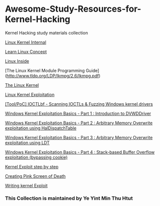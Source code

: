 # Awesome-Study-Resources-for-Kernel-Hacking
Kernel Hacking study materials collection




[Linux Kernel Internal](http://www.tldp.org/LDP/lki/lki.pdf)

[Learn Linux Concept](http://learnlinuxconcepts.blogspot.sg)

[Linux Inside](https://0xax.gitbooks.io/linux-insides/content/index.html)

[The Linux Kernel Module Programming Guide] (http://www.tldp.org/LDP/lkmpg/2.6/lkmpg.pdf)

[The Linux Kernel](http://www.tldp.org/LDP/tlk/tlk.html)

[Linux Kernel Exploitation](https://jon.oberheide.org/files/source10-linuxkernel-jonoberheide.pdf)

[[Tool/PoC] IOCTLbf - Scanning IOCTLs & Fuzzing Windows kernel drivers](http://poppopret.blogspot.sg/2012/03/toolpoc-ioctlbf-scanning-ioctls-fuzzing.html)

[Windows Kernel Exploitation Basics - Part 1 : Introduction to DVWDDriver](http://poppopret.blogspot.sg/2011/06/windows-kernel-exploitation-part-1.html)

[ Windows Kernel Exploitation Basics - Part 2 : Arbitrary Memory Overwrite exploitation using HalDispatchTable](http://poppopret.blogspot.sg/2011/07/windows-kernel-exploitation-basics-part.html)

[ Windows Kernel Exploitation Basics - Part 3 : Arbitrary Memory Overwrite exploitation using LDT](http://poppopret.blogspot.sg/2011/07/windows-kernel-exploitation-basics-part_2423.html)

[Windows Kernel Exploitation Basics - Part 4 : Stack-based Buffer Overflow exploitation (bypassing cookie) ](http://poppopret.blogspot.sg/2011/07/windows-kernel-exploitation-basics-part_16.html)

[Kernel Exploit step by step](http://s3.eurecom.fr/~aurel/syssec/exploit.pdf)

[Creating Pink Screen of Death](https://www.whitehatters.academy/my-first-windows-driver-creating-the-pink-screen-of-death/)

[Writing kernel Exploit](https://tc.gtisc.gatech.edu/bss/2014/r/kernel-exploits.pdf)


### This Collection is maintained by Ye Yint Min Thu Htut
